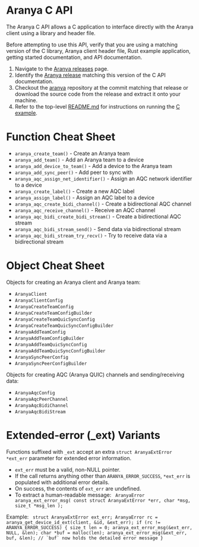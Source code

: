 # Aranya C API

The Aranya C API allows a C application to interface directly with the
Aranya client using a library and header file.

Before attempting to use this API, verify that you are using a matching version of the C library, Aranya client header file, Rust example application, getting started documentation, and API documentation.

1. Navigate to the [Aranya releases](https://github.com/aranya-project/aranya/releases) page.
2. Identify the [Aranya release](https://github.com/aranya-project/aranya/releases) matching this version of the C API documentation.
3. Checkout the [aranya](https://github.com/aranya-project/aranya/tree/main) repository at the commit matching that release or download the source code from the release and extract it onto your machine.
4. Refer to the top-level [README.md](https://github.com/aranya-project/aranya/blob/main/README.md) for instructions on running the [C example](https://github.com/aranya-project/aranya/blob/main/examples/c/README.md).

# Function Cheat Sheet

- `aranya_create_team()` - Create an Aranya team
- `aranya_add_team()` - Add an Aranya team to a device
- `aranya_add_device_to_team()` - Add a device to the Aranya team
- `aranya_add_sync_peer()` - Add peer to sync with
- `aranya_aqc_assign_net_identifier()` - Assign an AQC network identifier to a device
- `aranya_create_label()` - Create a new AQC label
- `aranya_assign_label()` - Assign an AQC label to a device
- `aranya_aqc_create_bidi_channel()` - Create a bidirectional AQC channel
- `aranya_aqc_receive_channel()` - Receive an AQC channel
- `aranya_aqc_bidi_create_bidi_stream()` - Create a bidirectional AQC stream
- `aranya_aqc_bidi_stream_send()` - Send data via bidirectional stream
- `aranya_aqc_bidi_stream_try_recv()` - Try to receive data via a bidirectional stream

# Object Cheat Sheet

Objects for creating an Aranya client and Aranya team:
- `AranyaClient`
- `AranyaClientConfig`
- `AranyaCreateTeamConfig`
- `AranyaCreateTeamConfigBuilder`
- `AranyaCreateTeamQuicSyncConfig`
- `AranyaCreateTeamQuicSyncConfigBuilder`
- `AranyaAddTeamConfig`
- `AranyaAddTeamConfigBuilder`
- `AranyaAddTeamQuicSyncConfig`
- `AranyaAddTeamQuicSyncConfigBuilder`
- `AranyaSyncPeerConfig`
- `AranyaSyncPeerConfigBuilder`

Objects for creating AQC (Aranya QUIC) channels and sending/receiving data:
- `AranyaAqcConfig`
- `AranyaAqcPeerChannel`
- `AranyaAqcBidiChannel`
- `AranyaAqcBidiStream`

# Extended‐error (_ext) Variants
Functions suffixed with `_ext` accept an extra `struct AranyaExtError *ext_err` parameter for extended error information.
- `ext_err` must be a valid, non-NULL pointer.
- If the call returns anything other than `ARANYA_ERROR_SUCCESS`,
  `*ext_err` is populated with additional error details.
- On success, the contents of `ext_err` are undefined.
- To extract a human-readable message:
      ```
      AranyaError aranya_ext_error_msg(
          const struct AranyaExtError *err,
          char *msg,
          size_t *msg_len
      );```

 Example:
    ```
     struct AranyaExtError ext_err;
     AranyaError rc = aranya_get_device_id_ext(client, &id, &ext_err);
     if (rc != ARANYA_ERROR_SUCCESS) {
         size_t len = 0;
         aranya_ext_error_msg(&ext_err, NULL, &len);
         char *buf = malloc(len);
         aranya_ext_error_msg(&ext_err, buf, &len);
         // `buf` now holds the detailed error message
     }```

